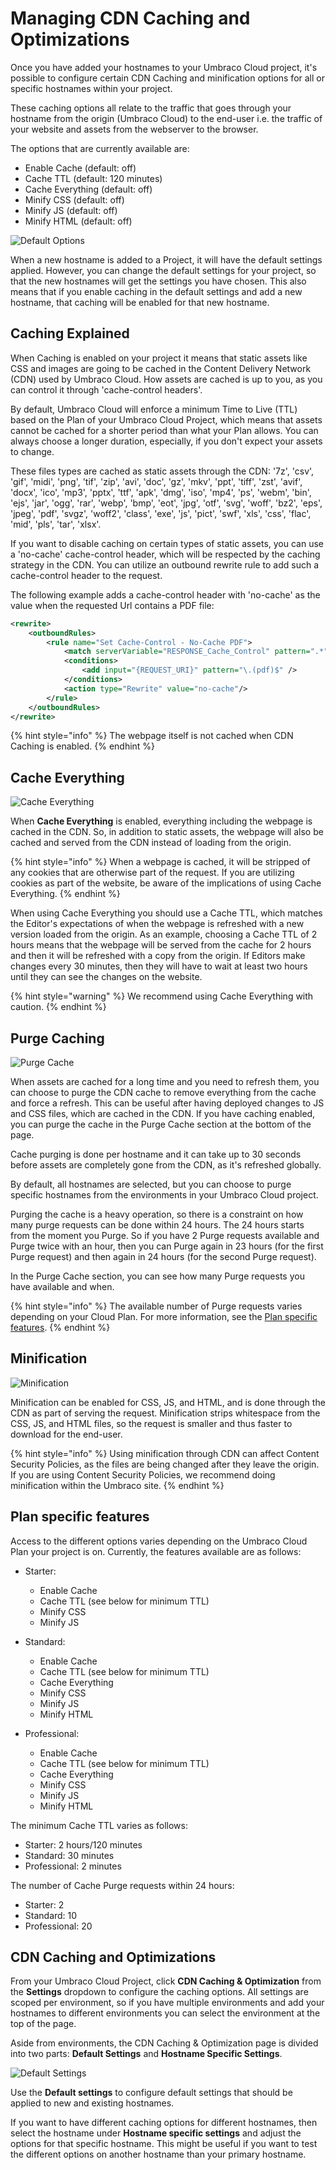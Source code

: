 ---
---

# Managing CDN Caching and Optimizations

Once you have added your hostnames to your Umbraco Cloud project, it's possible to configure certain CDN Caching and minification options for all or specific hostnames within your project.

These caching options all relate to the traffic that goes through your hostname from the origin (Umbraco Cloud) to the end-user i.e. the traffic of your website and assets from the webserver to the browser.

The options that are currently available are:

- Enable Cache (default: off)
- Cache TTL (default: 120 minutes)
- Cache Everything (default: off)
- Minify CSS (default: off)
- Minify JS (default: off)
- Minify HTML (default: off)

![Default Options](images/Caching-default-options.png)

When a new hostname is added to a Project, it will have the default settings applied. However, you can change the default settings for your project, so that the new hostnames will get the settings you have chosen. This also means that if you enable caching in the default settings and add a new hostname, that caching will be enabled for that new hostname.

## Caching Explained

When Caching is enabled on your project it means that static assets like CSS and images are going to be cached in the Content Delivery Network (CDN) used by Umbraco Cloud. How assets are cached is up to you, as you can control it through 'cache-control headers'.

By default, Umbraco Cloud will enforce a minimum Time to Live (TTL) based on the Plan of your Umbraco Cloud Project, which means that assets cannot be cached for a shorter period than what your Plan allows. You can always choose a longer duration, especially, if you don't expect your assets to change.

These files types are cached as static assets through the CDN: '7z', 'csv', 'gif', 'midi', 'png', 'tif', 'zip', 'avi', 'doc', 'gz', 'mkv', 'ppt', 'tiff', 'zst', 'avif', 'docx', 'ico', 'mp3', 'pptx', 'ttf', 'apk', 'dmg', 'iso', 'mp4', 'ps', 'webm', 'bin', 'ejs', 'jar', 'ogg', 'rar', 'webp', 'bmp', 'eot', 'jpg', 'otf', 'svg', 'woff', 'bz2', 'eps', 'jpeg', 'pdf', 'svgz', 'woff2', 'class', 'exe', 'js', 'pict', 'swf', 'xls', 'css', 'flac', 'mid', 'pls', 'tar', 'xlsx'.

If you want to disable caching on certain types of static assets, you can use a 'no-cache' cache-control header, which will be respected by the caching strategy in the CDN. You can utilize an outbound rewrite rule to add such a cache-control header to the request.

The following example adds a cache-control header with 'no-cache' as the value when the requested Url contains a PDF file:

```XML
<rewrite>
    <outboundRules>
        <rule name="Set Cache-Control - No-Cache PDF">
            <match serverVariable="RESPONSE_Cache_Control" pattern=".*" />
            <conditions>
                <add input="{REQUEST_URI}" pattern="\.(pdf)$" />
            </conditions>
            <action type="Rewrite" value="no-cache"/>
        </rule>
    </outboundRules>
</rewrite>
```

{% hint style="info" %}
The webpage itself is not cached when CDN Caching is enabled.
{% endhint %}

## Cache Everything

![Cache Everything](images/cache-everything.png)

When **Cache Everything** is enabled, everything including the webpage is cached in the CDN. So, in addition to static assets, the webpage will also be cached and served from the CDN instead of loading from the origin.

{% hint style="info" %}
When a webpage is cached, it will be stripped of any cookies that are otherwise part of the request. If you are utilizing cookies as part of the website, be aware of the implications of using Cache Everything.
{% endhint %}

When using Cache Everything you should use a Cache TTL, which matches the Editor's expectations of when the webpage is refreshed with a new version loaded from the origin. As an example, choosing a Cache TTL of 2 hours means that the webpage will be served from the cache for 2 hours and then it will be refreshed with a copy from the origin. If Editors make changes every 30 minutes, then they will have to wait at least two hours until they can see the changes on the website.

{% hint style="warning" %}
We recommend using Cache Everything with caution.
{% endhint %}

## Purge Caching

![Purge Cache](images/purge-cache-v10.png)

When assets are cached for a long time and you need to refresh them, you can choose to purge the CDN cache to remove everything from the cache and force a refresh. This can be useful after having deployed changes to JS and CSS files, which are cached in the CDN. If you have caching enabled, you can purge the cache in the Purge Cache section at the bottom of the page.

Cache purging is done per hostname and it can take up to 30 seconds before assets are completely gone from the CDN, as it's refreshed globally.

By default, all hostnames are selected, but you can choose to purge specific hostnames from the environments in your Umbraco Cloud project.

Purging the cache is a heavy operation, so there is a constraint on how many purge requests can be done within 24 hours. The 24 hours starts from the moment you Purge. So if you have 2 Purge requests available and Purge twice with an hour, then you can Purge again in 23 hours (for the first Purge request) and then again in 24 hours (for the second Purge request).

In the Purge Cache section, you can see how many Purge requests you have available and when.

{% hint style="info" %}
The available number of Purge requests varies depending on your Cloud Plan. For more information, see the [Plan specific features](#plan-specific-features).
{% endhint %}

## Minification

![Minification](images/minification.png)

Minification can be enabled for CSS, JS, and HTML, and is done through the CDN as part of serving the request. Minification strips whitespace from the CSS, JS, and HTML files, so the request is smaller and thus faster to download for the end-user.

{% hint style="info" %}
Using minification through CDN can affect Content Security Policies, as the files are being changed after they leave the origin. If you are using Content Security Policies, we recommend doing minification within the Umbraco site.
{% endhint %}

## Plan specific features

Access to the different options varies depending on the Umbraco Cloud Plan your project is on. Currently, the features available are as follows:

- Starter:

  - Enable Cache
  - Cache TTL (see below for minimum TTL)
  - Minify CSS
  - Minify JS

- Standard:

  - Enable Cache
  - Cache TTL (see below for minimum TTL)
  - Cache Everything
  - Minify CSS
  - Minify JS
  - Minify HTML

- Professional:

  - Enable Cache
  - Cache TTL (see below for minimum TTL)
  - Cache Everything
  - Minify CSS
  - Minify JS
  - Minify HTML

The minimum Cache TTL varies as follows:

- Starter: 2 hours/120 minutes
- Standard: 30 minutes
- Professional: 2 minutes

The number of Cache Purge requests within 24 hours:

- Starter: 2
- Standard: 10
- Professional: 20

## CDN Caching and Optimizations

From your Umbraco Cloud Project, click **CDN Caching & Optimization** from the **Settings** dropdown to configure the caching options. All settings are scoped per environment, so if you have multiple environments and add your hostnames to different environments you can select the environment at the top of the page.

Aside from environments, the CDN Caching & Optimization page is divided into two parts: **Default Settings** and **Hostname Specific Settings**.

![Default Settings](images/caching-subpage-v10.png)

Use the **Default settings** to configure default settings that should be applied to new and existing hostnames.

If you want to have different caching options for different hostnames, then select the hostname under **Hostname specific settings** and adjust the options for that specific hostname.
This might be useful if you want to test the different options on another hostname than your primary hostname.
